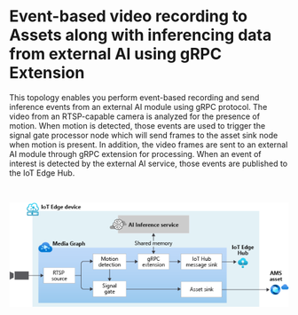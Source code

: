# Event-based video recording to Assets along with inferencing data from external AI using gRPC Extension

This topology enables you perform event-based recording and send inference events from an external AI module using gRPC protocol. The video from an RTSP-capable camera is analyzed for the presence of motion. When motion is detected, those events are used to trigger the signal gate processor node which will send frames to the asset sink node when motion is present. In addition, the video frames are sent to an external AI module through gRPC extension for processing. When an event of interest is detected by the external AI service, those events are published to the IoT Edge Hub.

<br>
<p align="center">
  <img src="./topology.png" title="Record on motion to AMS Asset and record events from external models through gRPC Extension"/>
</p>
<br>
